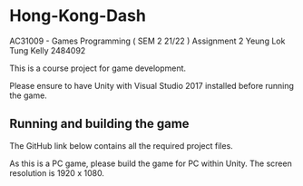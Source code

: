# Hong-Kong-Dash
AC31009 - Games Programming ( SEM 2 21/22 ) Assignment 2 Yeung Lok Tung Kelly 2484092

This is a course project for game development.

Please ensure to have Unity with Visual Studio 2017 installed before running the game. 

## Running and building the game

The GitHub link below contains all the required project files.

As this is a PC game, please build the game for PC within Unity. The screen resolution is 1920 x 1080. 
